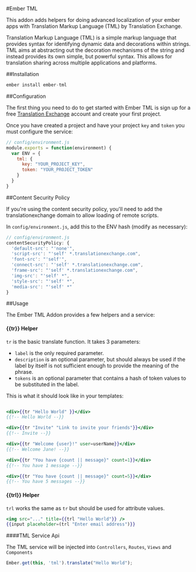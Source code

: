 
#Ember TML

This addon adds helpers for doing advanced localization of your ember apps with Translation Markup Language (TML) by Translation Exchange.

Translation Markup Language (TML) is a simple markup language that provides syntax for identifying dynamic data and decorations within strings. TML aims at abstracting out the decoration mechanisms of the string and instead provides its own simple, but powerful syntax. This allows for translation sharing across multiple applications and platforms.


##Installation

````javascript
ember install ember-tml
````


##Configuration

The first thing you need to do to get started with Ember TML is sign up for a free [Translation Exchange](https://translationexchange.com/) account and create your first project. 

Once you have created a project and have your project `key` and `token` you must configure the service:

````javascript
// config/environment.js
module.exports = function(environment) {
  var ENV = {
    tml: {
      key: "YOUR_PROJECT_KEY",
      token: "YOUR_PROJECT_TOKEN"
    }
  }
}
````


##Content Security Policy

If you're using the content security policy, you'll need to add the translationexchange domain to allow loading of remote scripts. 

In `config/environment.js`, add this to the ENV hash (modify as necessary):

````javascript
// config/environment.js
contentSecurityPolicy: {
  'default-src': "'none'",
  'script-src': "'self' *.translationexchange.com",
  'font-src': "'self'",
  'connect-src': "'self' *.translationexchange.com",
  'frame-src': "'self' *.translationexchange.com",
  'img-src': "'self' *",
  'style-src': "'self' *",
  'media-src': "'self' *"
}
````


##Usage

The Ember TML Addon provides a few helpers and a service:


#### {{tr}} Helper
`tr` is the basic translate function. It takes 3 parameters:

* `label` is the only required parameter.
* `description` is an optional parameter, but should always be used if the label by itself is not sufficient enough to provide the meaning of the phrase.
* `tokens` is an optional parameter that contains a hash of token values to be substituted in the label.

This is what it should look like in your templates:

````handlebars

<div>{{tr "Hello World" }}</div>
{{!-- Hello World --}}

<div>{{tr "Invite" "Link to invite your friends"}}</div>
{{!-- Invite --}}

<div>{{tr "Welcome {user}!" user=userName}}</div>
{{!-- Welcome Jane! --}}

<div>{{tr "You have {count || message}" count=1}}</div>
{{!-- You have 1 message --}}

<div>{{tr "You have {count || message}" count=5}}</div>
{{!-- You have 5 messages --}}
````

#### {{trl}} Helper
`trl` works the same as `tr` but should be used for attribute values.

````handlebars
<img src="..." title={{trl "Hello World"}} />
{{input placeholder=(trl "Enter email address")}}
````

####TML Service Api

The TML service will be injected into `Controllers`, `Routes`, `Views` and `Components`

````javascript
Ember.get(this, 'tml').translate("Hello World");
````


